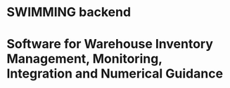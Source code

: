 # SWIMMING backend

# Software for Warehouse Inventory Management, Monitoring, Integration and Numerical Guidance
